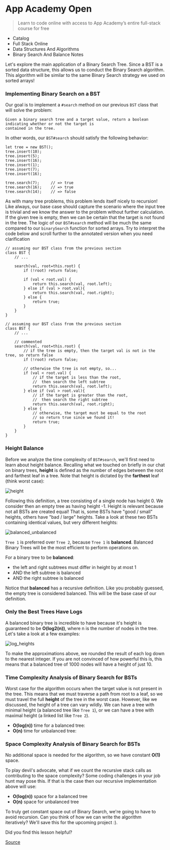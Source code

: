 # App Academy Open

> Learn to code online with access to App Academy’s entire full-stack course for free

*   Catalog
*   Full Stack Online
*   Data Structures And Algorithms
*   Binary Search And Balance Notes

Let's explore the main application of a Binary Search Tree. Since a BST is a sorted data structure, this allows us to conduct the Binary Search algorithm. This algorithm will be similar to the same Binary Search strategy we used on sorted arrays!

### Implementing Binary Search on a BST

Our goal is to implement a `#search` method on our previous `BST` class that will solve the problem:

    Given a binary search tree and a target value, return a boolean indicating whether or not the target is
    contained in the tree.

In other words, our `BST#search` should satisfy the following behavior:

    let tree = new BST();
    tree.insert(10);
    tree.insert(5);
    tree.insert(16);
    tree.insert(1);
    tree.insert(7);
    tree.insert(16);
    
    tree.search(7);     // => true
    tree.search(16);    // => true
    tree.search(14);    // => false

As with many tree problems, this problem lends itself nicely to recursion! Like always, our base case should capture the scenario where the input tree is trivial and we know the answer to the problem without further calculation. If the given tree is empty, then we can be certain that the target is not found in the tree. The logic of our `BST#search` method will be much the same compared to our `binarySearch` function for sorted arrays. Try to interpret the code below and scroll further to the annotated version when you need clarification

    // assuming our BST class from the previous section
    class BST {
        // ...
    
        search(val, root=this.root) {
            if (!root) return false;
    
            if (val < root.val) {
                return this.search(val, root.left);
            } else if (val > root.val){
                return this.search(val, root.right);
            } else {
                return true;
            }
        }
    }

    // assuming our BST class from the previous section
    class BST {
        // ...
    
        // commented
        search(val, root=this.root) {
            // if the tree is empty, then the target val is not in the tree, so return false
            if (!root) return false;
    
            // otherwise the tree is not empty, so...
            if (val < root.val) {
                // if the target is less than the root,
                //  then search the left subtree
                return this.search(val, root.left);
            } else if (val > root.val){
                // if the target is greater than the root,
                //  then search the right subtree
                return this.search(val, root.right);
            } else {
                // otherwise, the target must be equal to the root
                // so return true since we found it!
                return true;
            }
        }
    }

### Height Balance

Before we analyze the time complexity of `BST#search`, we'll first need to learn about height balance. Recalling what we touched on briefly in our chat on binary trees, **height** is defined as the number of edges between the root and farthest leaf in a tree. Note that height is dictated by the **farthest** leaf (think worst case):

![height](https://s3-us-west-1.amazonaws.com/appacademy-open-assets/data_structures_algorithms/binary_search_trees/images/height.png)

Following this definition, a tree consisting of a single node has height 0. We consider then an empty tree as having height -1. Height is relevant because not all BSTs are created equal! That is, some BSTs have "good / small" heights, others have "bad / large" heights. Take a look at these two BSTs containing identical values, but very different heights:

![balanced_unbalanced](https://s3-us-west-1.amazonaws.com/appacademy-open-assets/data_structures_algorithms/binary_search_trees/images/balanced_unbalanced.png)

`Tree 1` is preferred over `Tree 2`, because `Tree 1` is **balanced**. Balanced Binary Trees will be the most efficient to perform operations on.

For a binary tree to be **balanced**:

*   the left and right subtrees must differ in height by at most 1
*   AND the left subtree is balanced
*   AND the right subtree is balanced

Notice that **balanced** has a recursive definition. Like you probably guessed, the empty tree is considered balanced. This will be the base case of our definition.

### Only the Best Trees Have Logs

A balanced binary tree is incredible to have because it's height is guaranteed to be **O(log2(n))**, where n is the number of nodes in the tree. Let's take a look at a few examples:

![log_heights](https://s3-us-west-1.amazonaws.com/appacademy-open-assets/data_structures_algorithms/binary_search_trees/images/log_heights.png)

To make the approximations above, we rounded the result of each log down to the nearest integer. If you are not convinced of how powerful this is, this means that a balanced tree of 1000 nodes will have a height of just 10.

### Time Complexity Analysis of Binary Search for BSTs

Worst case for the algorithm occurs when the target value is not present in the tree. This means that we must traverse a path from root to a leaf, so we must travel the full **height** of the tree in the worst case. However, like we discussed, the height of a tree can vary wildly. We can have a tree with minimal height (a balanced tree like `Tree 1`), or we can have a tree with maximal height (a linked list like `Tree 2`).

*   **O(log(n))** time for a balanced tree:
*   **O(n)** time for unbalanced tree:

### Space Complexity Analysis of Binary Search for BSTs

No additional space is needed for the algorithm, so we have constant **O(1)** space.

To play devil's advocate, what if we count the recursive stack calls as contributing to the space complexity? Some coding challenges in your job hunt may pose this. If that is the case then our recursive implementation above will use:

*   **O(log(n))** space for a balanced tree
*   **O(n)** space for unbalanced tree

To truly get constant space out of Binary Search, we're going to have to avoid recursion. Can you think of how we can write the algorithm iteratively? We'll save this for the upcoming project :).

Did you find this lesson helpful?


[Source](https://open.appacademy.io/learn/full-stack-online/data-structures-and-algorithms/binary-search-and-balance-notes)
